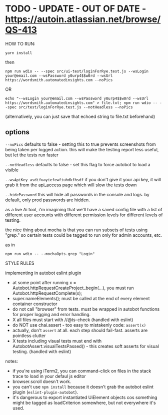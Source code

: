 # TODO - UPDATE - OUT OF DATE - https://autoin.atlassian.net/browse/QS-413

HOW TO RUN:


``yarn install``

then


``npm run wdio -- --spec src/ui-test/loginForRye.test.js --wsLogin your@email.com --wsPassword y0urp4$$w0rd --wsUrl https://wordsmith.automatedinsights.com --noPics``


OR


``echo "--wsLogin your@email.com --wsPassword y0urp4$$w0rd --wsUrl https://wordsmith.automatedinsights.com" > file.txt; npm run wdio -- --spec src/test/loginForRye.test.js --notHeadless --noPics``


(alternatively, you can just save that echoed string to file.txt beforehand)

## options


``--noPics`` defaults to false - setting this to true prevents screenshots from being taken per logged action.  this will make the testing report less useful, but let the tests run faster

``--notHeadless`` defaults to false - set this flag to force autobot to load a visible

``--wsApiKey asdifuayiefewfiuhdkfhsdf`` if you don't give it your api key, it will grab it from the api_access page which will slow the tests down

``--hidePassword``  this will hide all passwords in the console and logs.  by default, only prod passwords are hidden.



as a live Ai tool, i'm imagining that we'll have a saved config file with a list of different user accounts with different permission levels for different levels of testing.

the nice thing about mocha is that you can run subsets of tests using "grep."  so certain tests could be tagged to run only for admin accounts, etc.  

as in 

``npm run wdio -- --mochaOpts.grep "Login"``

STYLE RULES

implementing in autobot eslint plugin

*  at some point after running x = Autobot.httpRequestCreateProject_begin(...), you must run Autobot.httpRequestComplete(x);
*  super.nameElements(); must be called at the end of every element container constructor
*  do not call "browser" from tests.  must be wrapped in autobot functions for proper logging and error handling.
* X  all files must start with //@ts-check (handled with eslint)
*  do NOT use chai.assert - too easy to mistakenly code: `assert(x)`
*  actually, don't `assert` at all.  each step should fail-fast. asserts are pointless clutter
* X tests including visual tests must end with AutobotAssert.visualTestsPassed() - this creates soft asserts for visual testing.  (handled with eslint)


notes:

- if you're using iTerm2, you can command-click on files in the stack trace to load in your defaul js editor
- browser.scroll doesn't work.
- you can't use ``npm install`` because it doesn't grab the autobot eslint plugin (`eslint-plugin-autobot`). 
- it's dangerous to export instantiated UiElement objects cos something might be tagged as loadCriterion somewhere, but not everywhere it's used.


 